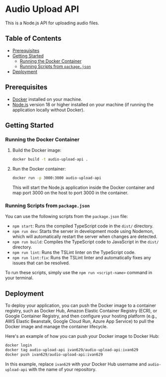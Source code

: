 # Audio Upload API

This is a Node.js API for uploading audio files.

## Table of Contents

- [Prerequisites](#prerequisites)
- [Getting Started](#getting-started)
    - [Running the Docker Container](#running-the-docker-container)
    - [Running Scripts from `package.json`](#running-scripts-from-packagejson)
- [Deployment](#deployment)

## Prerequisites

- [Docker](https://www.docker.com/products/docker-desktop) installed on your machine.
- [Node.js](https://nodejs.org/) version 18 or higher installed on your machine (if running the application locally without Docker).

## Getting Started

### Running the Docker Container

1. Build the Docker image:

   ```bash
   docker build -t audio-upload-api .
   ```

2. Run the Docker container:

   ```bash
   docker run -p 3000:3000 audio-upload-api
   ```

   This will start the Node.js application inside the Docker container and map port 3000 on the host to port 3000 in the container.

### Running Scripts from `package.json`

You can use the following scripts from the `package.json` file:

- `npm start`: Runs the compiled TypeScript code in the `dist/` directory.
- `npm run dev`: Starts the server in development mode using Nodemon, which will automatically restart the server when changes are detected.
- `npm run build`: Compiles the TypeScript code to JavaScript in the `dist/` directory.
- `npm run lint`: Runs the TSLint linter on the TypeScript code.
- `npm run lint:fix`: Runs the TSLint linter and automatically fixes any issues that can be resolved.

To run these scripts, simply use the `npm run <script-name>` command in your terminal.

## Deployment

To deploy your application, you can push the Docker image to a container registry, such as Docker Hub, Amazon Elastic Container Registry (ECR), or Google Container Registry, and then configure your hosting platform (e.g., AWS Elastic Beanstalk, Google Cloud Run, Azure App Service) to pull the Docker image and manage the container lifecycle.

Here's an example of how you can push your Docker image to Docker Hub:

```bash
docker login
docker tag audio-upload-api ivan629/audio-upload-api:ivan629
docker push ivan629/audio-upload-api:ivan629
```

In this example, replace `ivan629` with your Docker Hub username and `audio-upload-api` with the name of your repository.